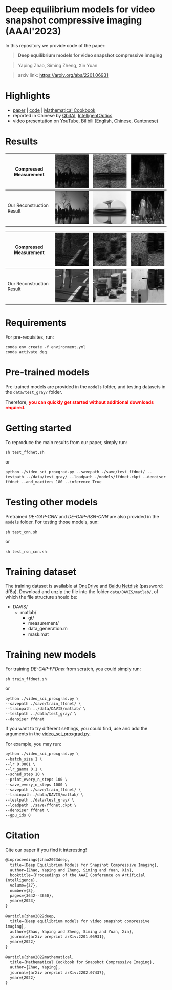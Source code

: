 # Deep equilibrium models for video snapshot compressive imaging (AAAI'2023)

In this repository we provide code of the paper:
> **Deep equilibrium models for video snapshot compressive imaging**

> Yaping Zhao, Siming Zheng, Xin Yuan

> arxiv link: https://arxiv.org/abs/2201.06931

# Highlights
- [paper](https://arxiv.org/abs/2201.06931) | [code](https://github.com/IndigoPurple/DEQSCI) | [Mathematical Cookbook](https://arxiv.org/abs/2202.07437)
- reported in Chinese by [QbitAI](https://mp.weixin.qq.com/s/Rp6wq2ytMZztTuRrsT7AiA), [IntelligentOptics](https://mp.weixin.qq.com/s/9I6asxM1ZO5a2qDLyuCDRg)  
- video presentation on [YouTube](https://www.youtube.com/watch?v=Pc2qaE_3unU&list=PLELW-PRf7MIftVUV0NLqR1s7iEdewbujN), Bilibili ([English](https://www.bilibili.com/video/BV1X54y1g7D9/), [Chinese](https://www.bilibili.com/video/BV1V54y137QK/), [Cantonese](https://www.bilibili.com/video/BV1224y1G7ee/))

# Results
 Compressed Measurement |![Measurement](img/measurement_1.png "Compressed Measurement")|![Measurement](img/measurement_2.png "Compressed Measurement")|![Measurement](img/measurement_3.png "Compressed Measurement")
--- | ------ | ------ | ------ 
 Our Reconstruction Result |![Ours](img/Aerial.gif "Our Reconstruction Result")|![Ours](img/Drop.gif "Our Reconstruction Result")|![Ours](img/Kobe.gif "Our Reconstruction Result")

Compressed Measurement |![Measurement](img/measurement_4.png "Compressed Measurement")|![Measurement](img/measurement_5.png "Compressed Measurement")|![Measurement](img/measurement_6.png "Compressed Measurement")
--- | ------ | ------ | ------ 
 Our Reconstruction Result |![Ours](img/Runner.gif "Our Reconstruction Result")|![Ours](img/Traffic.gif "Our Reconstruction Result")|![Ours](img/Vehicle.gif "Our Reconstruction Result")

[//]: # ( Compressed Measurement | Our Reconstruction Result)
[//]: # ( ----- | ------)
[//]: # (![Measurement]&#40;img/measurement_1.png "Compressed Measurement"&#41;|![Ours]&#40;img/Aerial.gif "Our Reconstruction Result"&#41;)

[//]: # (![Measurement]&#40;img/measurement_2.png "Compressed Measurement"&#41;|![Ours]&#40;img/Drop.gif "Our Reconstruction Result"&#41;)

[//]: # (![Measurement]&#40;img/measurement_3.png "Compressed Measurement"&#41;|![Ours]&#40;img/Kobe.gif "Our Reconstruction Result"&#41;)

[//]: # (![Measurement]&#40;img/measurement_4.png "Compressed Measurement"&#41;|![Ours]&#40;img/Runner.gif "Our Reconstruction Result"&#41;)

[//]: # (![Measurement]&#40;img/measurement_5.png "Compressed Measurement"&#41;|![Ours]&#40;img/Traffic.gif "Our Reconstruction Result"&#41;)

[//]: # (![Measurement]&#40;img/measurement_6.png "Compressed Measurement"&#41;|![Ours]&#40;img/Vehicle.gif "Our Reconstruction Result"&#41;)

# Requirements
For pre-requisites, run:
```
conda env create -f environment.yml
conda activate deq
```

# Pre-trained models
Pre-trained models are provided in the `models` folder, and testing datasets in the `data/test_gray/` folder.

Therefore, <span style="color:red">**you can quickly get started without additional downloads required**</span>.

# Getting started
To reproduce the main results from our paper, simply run:

```
sh test_ffdnet.sh
```
or
```
python ./video_sci_proxgrad.py --savepath ./save/test_ffdnet/ --testpath ../data/test_gray/ --loadpath ./models/ffdnet.ckpt --denoiser ffdnet --and_maxiters 180 --inference True
```

# Testing other models
Pretrained *DE-GAP-CNN* and *DE-GAP-RSN-CNN* are also provided in the `models` folder. For testing those models, sun:
```
sh test_cnn.sh
```
or
```
sh test_rsn_cnn.sh
```

# Training dataset
The training dataset is available at [OneDrive](https://connecthkuhk-my.sharepoint.com/:u:/g/personal/zhaoyp_connect_hku_hk/Ec0mdw6NSlBDmnm5sJvhu9UBq8ZPxhy2uvPIv2UWrkPoXQ?e=DL5ruv) 
and [Baidu Netdisk](https://pan.baidu.com/s/1OopJrOqZBb3yqJWvaCIRPA) (password: df8a). Download and unzip the file into 
the folder `data/DAVIS/matlab/`, of which the file structure should be:
- DAVIS/
    - matlab/
        - gt/
        - measurement/
        - data_generation.m
        - mask.mat

# Training new models
For training *DE-GAP-FFDnet* from scratch, you could simply run:
```
sh train_ffdnet.sh
```
or
```
python ./video_sci_proxgrad.py \
--savepath ./save/train_ffdnet/ \
--trainpath ../data/DAVIS/matlab/ \
--testpath ../data/test_gray/ \
--denoiser ffdnet
```

If you want to try different settings, you could find, use and add the arguments in the [video_sci_proxgrad.py](video_sci_proxgrad.py).

For example, you may run:
```
python ./video_sci_proxgrad.py \
--batch_size 1 \
--lr 0.0001 \
--lr_gamma 0.1 \
--sched_step 10 \
--print_every_n_steps 100 \
--save_every_n_steps 1000 \
--savepath ./save/train_ffdnet/ \
--trainpath ./data/DAVIS/matlab/ \
--testpath ./data/test_gray/ \
--loadpath ./save/ffdnet.ckpt \
--denoiser ffdnet \
--gpu_ids 0
```

# Citation
Cite our paper if you find it interesting!
```
@inproceedings{zhao2023deep,
  title={Deep Equilibrium Models for Snapshot Compressive Imaging},
  author={Zhao, Yaping and Zheng, Siming and Yuan, Xin},
  booktitle={Proceedings of the AAAI Conference on Artificial Intelligence},
  volume={37},
  number={3},
  pages={3642--3650},
  year={2023}
}

@article{zhao2022deep,
  title={Deep equilibrium models for video snapshot compressive imaging},
  author={Zhao, Yaping and Zheng, Siming and Yuan, Xin},
  journal={arXiv preprint arXiv:2201.06931},
  year={2022}
}

@article{zhao2022mathematical,
  title={Mathematical Cookbook for Snapshot Compressive Imaging},
  author={Zhao, Yaping},
  journal={arXiv preprint arXiv:2202.07437},
  year={2022}
}
```
